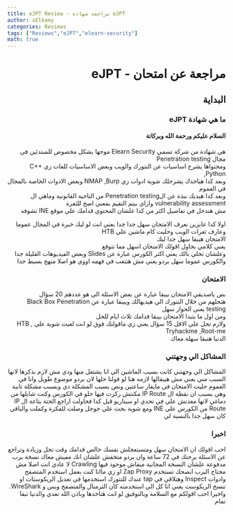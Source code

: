 ```yaml
---
title: eJPT Review - مراجعة شهادة eJPT
author: xElkomy
categories: Reviews
tags: ["Reviews","eJPT","elearn-security"]
math: true
---
```


# <h1 align="right" dir='rtl'> مراجعة عن امتحان - eJPT </h1>

## <h2 dir='rtl' align="right"> البداية </h2>

### <h3 dir='rtl' align="right">ما هي شهادة eJPT</h3>

#### <h4 dir='rtl' align="right"> السلام عليكم ورحمة الله وبركاتة </h4>
<p dir='rtl' align='right'>
 هي شهادة من شركة تسمي Elearn Security موجها بشكل مخصوص للمبتدئين في مجال Penetration testing<br>
 ومحتواها يشرح اساسيات عن النتورك والويب وبعض الاساسيات للغات زي C++ ,Python<br>
 وبعد كدا هياخدك يشرحلك شوية ادوات زي NMAP ,Burp وبعض الادوات الخاصة بالمجال في العموم<br>
 وبعد كدا هيديك نبذة عن الPenetration testing من الناحية القانونية وماهي ال vulnerability assessment وازاي بيتم التقيم بمعني اصح للثغرة<br>
 مش هندخل في تفاصيل اكثر من كدا علشان المحتوي قدامك علي موقع INE تشوفه<br>
</p>

<p dir='rtl' align='right'>
 اولا كدا عايزين نعرف الامتحان سهل جدا جدا يعني انت لو ليك خبرة في المجال عموما وعارف ثغرات الويب وحليت كام ماشين علي HTB<br>
 الامتحان هيبقا سهل جدا ليك<br>
 يعني كلامي بحاول اقولك الامتحان اسهل مما تتوقغ<br>
 وعلشان تخلي بالك يعني اكثر الكورس عبارة عن Slides وبعض الفيديوهات القليلة جدا <br>
 والكورس عموما سهل بردو يعني مش هتتعب في فهمه اووي هو اصلا منهج بسيط جدا<br>
</p>

### <h3 dir='rtl' align="right">الامتحان</h3>

<p dir='rtl' align='right'>
 بص ياصديقي الامتحان بيبقا عبارة عن بعض الاسئلة الي هو عددهم 20 سؤال <br>
 هتحلهم من خلال النتورك الي هيديهالك وبيبقا عبارة عن Black Box Penetration testing يعني الحوار سهل <br>
 ومن اول ما بتبدا الامتحان بيبقا قدامك ثلاث ايام للحل<br>
 ولازم تحل علي الاقل 15 سؤال يعني زي ماقولتك فوق لو انت لعبت شوية علي HTB , Tryhackme ,Root-me<br>
 الدنيا هتبقا سهلة معاك<br>
</p>

### <h3 dir='rtl' align="right">المشاكل الي وجهتني</h3>


<p dir='rtl' align='right'>
 المشاكل الي وجهتني كانت بسبب الماشين الي انا بشتغل منها ودي مش لازم نذكرها لانها السبب مني يعني
 مش هيبقالها لازمه هنا لو قولنا حلها لان بردو موضوع طويل
 وانا في العموم حليت الامتحان في مايقار ساعتين ونص بسبب المشكلة دي وبسبب مشكلة تانية
 وهي بسبب ان نقطة ال IP Route
 مكنتش ركزت فيها حلو في الكورس وكنت شايلها من دماغي لانها معدتش علي في تحدي او سيناريو قبل كدا
 فحاولت اراجع الحتة بتاعة ال IP Route من الكورس علي INE
 ومع شوية بحث علي جوجل وصلت للفكرة وكملت والباقي كان سهل جدا بالنسبة لي

</p>


### <h3 dir='rtl' align="right">اخبرا</h3>

<p dir='rtl' align='right'>
 احب اقولك ان الامتحان سهل ومتستعجلش نفسك خالص قدامك وقت تحل وزيادة وتراجع عن الاسئلة برحتك في 72 ساعة
 وان بردو متخفش علشان انك مفيش معاك نسخة برب مدفوعة علشان النسخة المجانية مبقاش موجود فيها Crawling
 لا عادي انت اصلا مش محتاج البرب انصحك تستخدم Zap Proxy
 او زي ماانا كنت بعمل استخدم المتصفح وادوات Inspect وهتلاقي في tap عندك للنتورك استخدمها في تعديل الريكوستات او تنسخ الريكوست
 يعني انا كل الي استخدمته كان الترمنال والمتصفح وبس و WireShark.
 واخيرا احب اقولكم مع السلامة وبالتوفيق لو انت هتاخدها وباذن الله تعدي والدنيا تبقا تمام
</p>
